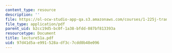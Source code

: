 ```yaml
---
content_type: resource
description: ''
file: https://ol-ocw-studio-app-qa.s3.amazonaws.com/courses/1-225j-transportation-flow-systems-fall-2002/97d41d5ae991528adf3c7cdd0b48e096_lecture51a.pdf
file_type: application/pdf
parent_uid: b2cc19d5-bc0f-1a38-bfdd-087bf813393a
resourcetype: Document
title: lecture51a.pdf
uid: 97d41d5a-e991-528a-df3c-7cdd0b48e096
---
```

